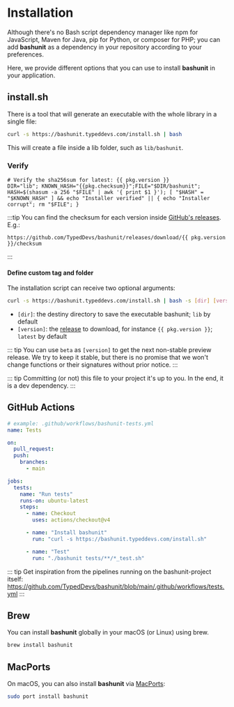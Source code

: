 # Installation

Although there's no Bash script dependency manager like npm for JavaScript, Maven for Java, pip for Python, or composer for PHP;
you can add **bashunit** as a dependency in your repository according to your preferences.

Here, we provide different options that you can use to install **bashunit** in your application.

## install.sh

There is a tool that will generate an executable with the whole library in a single file:

```bash
curl -s https://bashunit.typeddevs.com/install.sh | bash
```

This will create a file inside a lib folder, such as `lib/bashunit`.

### Verify

```bash-vue
# Verify the sha256sum for latest: {{ pkg.version }}
DIR="lib"; KNOWN_HASH="{{pkg.checksum}}";FILE="$DIR/bashunit"; HASH=$(shasum -a 256 "$FILE" | awk '{ print $1 }'); [ "$HASH" = "$KNOWN_HASH" ] && echo "Installer verified" || { echo "Installer corrupt"; rm "$FILE"; }
```

:::tip
You can find the checksum for each version inside [GitHub's releases](https://github.com/TypedDevs/bashunit/releases). E.g.:
```-vue
https://github.com/TypedDevs/bashunit/releases/download/{{ pkg.version }}/checksum
```
:::

#### Define custom tag and folder

The installation script can receive two optional arguments:

```bash
curl -s https://bashunit.typeddevs.com/install.sh | bash -s [dir] [version]
```
- `[dir]`: the destiny directory to save the executable bashunit; `lib` by default
- `[version]`: the [release](https://github.com/TypedDevs/bashunit/releases) to download, for instance `{{ pkg.version }}`; `latest` by default

::: tip
You can use `beta` as `[version]` to get the next non-stable preview release.
We try to keep it stable, but there is no promise that we won't change functions or their signatures without prior notice.
:::

::: tip
Committing (or not) this file to your project it's up to you. In the end, it is a dev dependency.
:::

## GitHub Actions

```yaml
# example: .github/workflows/bashunit-tests.yml
name: Tests

on:
  pull_request:
  push:
    branches:
      - main

jobs:
  tests:
    name: "Run tests"
    runs-on: ubuntu-latest
    steps:
      - name: Checkout
        uses: actions/checkout@v4

      - name: "Install bashunit"
        run: "curl -s https://bashunit.typeddevs.com/install.sh"

      - name: "Test"
        run: "./bashunit tests/**/*_test.sh"
```

::: tip
Get inspiration from the pipelines running on the bashunit-project itself: https://github.com/TypedDevs/bashunit/blob/main/.github/workflows/tests.yml
:::

## Brew

You can install **bashunit** globally in your macOS (or Linux) using brew.

```bash
brew install bashunit
```

## MacPorts

On macOS, you can also install **bashunit** via [MacPorts](https://www.macports.org):

```bash
sudo port install bashunit
```

<script setup>
import pkg from '../package.json'
</script>
